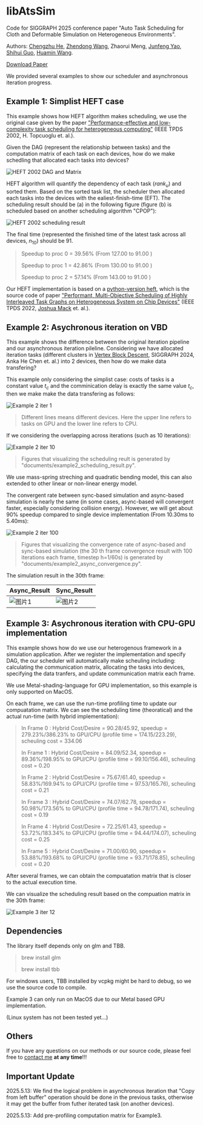 # libAtsSim

Code for SIGGRAPH 2025 conference paper "Auto Task Scheduling for Cloth and Deformable Simulation on Heterogeneous Environments".

Authors: [Chengzhu He](https://chengzhuuwu.github.io/), [Zhendong Wang](https://wangzhendong619.github.io/), Zhaorui Meng, [Junfeng Yao](https://cdmc.xmu.edu.cn/), [Shihui Guo](https://www.humanplus.xyz/), [Huamin Wang](https://wanghmin.github.io/).

[Download Paper](https://chengzhuuwu.github.io/files/ats_camera_ready.pdf)

<!-- <video src="movie.mp4.mp4" controls="controls" width="500" height="300"></video> -->

We provided several examples to show our scheduler and asynchronous iteration progress.

## Example 1: Simplist HEFT case

This example shows how HEFT algorithm makes scheduling, we use the original case given by the paper ["Performance-effective and low-complexity task scheduling for heterogeneous computing"](https://ieeexplore.ieee.org/document/993206) (IEEE TPDS 2002, H. Topcuoglu et. al.).

Given the DAG (represent the relationship between tasks) and the computation matrix of each task on each devices, how do we make schedling that allocated each tasks into devices?

![HEFT 2002 DAG and Matrix](documents/example1_dag_input.png)

HEFT algorithm will quantify the dependency of each task ($rank_u$) and sorted them. Based on the sorted task list, the scheduler then allocated each tasks into the devices with the ealiest-finish-time (EFT). The scheduling result should be (a) in the following figure (figure (b) is scheduled based on another scheduling algorithm "CPOP"): 

![HEFT 2002 scheduling result](documents/example1_scheduling_result.png)

The final time (represented the finished time of the latest task across all devices, $n_{10}$) should be 91.

> Speedup to proc 0 = 39.56% (From 127.00 to 91.00 ) 
>
> Speedup to proc 1 = 42.86% (From 130.00 to 91.00 ) 
>
> Speedup to proc 2 = 57.14% (From 143.00 to 91.00 )

Our HEFT implementation is based on a [python-version heft](https://github.com/mackncheesiest/heft), which is the source code of paper ["Performant, Multi-Objective Scheduling of Highly Interleaved Task Graphs on Heterogeneous System on Chip Devices"](https://ieeexplore.ieee.org/document/9653796) (IEEE TPDS 2022, [Joshua Mack](https://github.com/mackncheesiest/) et. al.).

## Example 2: Asychronous iteration on VBD

This example shows the difference between the original iteration pipeline and our asynchronous iteration pileline. Considering we have allocated iteration tasks (different clusters in [Vertex Block Descent](https://ankachan.github.io/Projects/VertexBlockDescent/index.html), SIGGRAPH 2024, Anka He Chen et. al.) into 2 devices, then how do we make data transfering? 

This example only considering the simplist case: costs of tasks is a constant value $t_c$ and the comminication delay is exactly the same value $t_c$, then we make make the data transfering as follows:

![Example 2 iter 1](documents/example2_iter_1_schedule.png)

> Different lines means different devices. Here the upper line refers to tasks on GPU and the lower line refers to CPU.

If we considering the overlapping across iterations (such as 10 iterations):

![Example 2 iter 10](documents/example2_iter_10_schedule.png)

> Figures that visualizing the scheduling reult is generated by "documents/example2_scheduling_result.py".

We use mass-spring streching and quadratic bending model, this can also extended to other linear or non-linear energy model.

The convergent rate between sync-based simulation and async-based simulation is nearly the same (in some cases, async-based will convergent faster, especially considering collision energy). However, we will get about 90% speedup compared to single device implementation (From 10.30ms to 5.40ms):

![Example 2 iter 100](documents/example2_iter_100_convergence.png)

> Figures that visualizing the convergence rate of async-based and sync-based simulation (the 30 th frame convergence result with 100 iterations each frame, timestep h=1/60s) is generated by "documents/example2_async_convergence.py".

The simulation result in the 30th frame:

| Async_Result | Sync_Result |
|--------------|-------------|
| ![图片1](documents/example2_simulation_async.png) | ![图片2](documents/example2_simulation_sync.png) |

## Example 3: Asychronous iteration with CPU-GPU implementation

This example shows how do we use our heterogenous framework in a simulation application. After we register the implementation and specify DAG, the our scheduler will automatically make scheuling including: calculating the communication matrix, allocating the tasks into devices, specifying the data tranfers, and update communication matrix each frame.

We use Metal-shading-language for GPU implementation, so this example is only supported on MacOS.

On each frame, we can use the run-time profiling time to update our compuatation matrix. We can see the scheduling time (theoratical) and the actual run-time (with hybrid implementation): 

>   In Frame  0 : Hybrid Cost/Desire = 90.28/45.92, speedup = 279.23%/386.23% to GPU/CPU (profile time = 174.15/223.29), scheuling cost = 334.06
>
>   In Frame  1 : Hybrid Cost/Desire = 84.09/52.34, speedup = 89.36%/198.95% to GPU/CPU (profile time = 99.10/156.46), scheuling cost = 0.20
>
>   In Frame  2 : Hybrid Cost/Desire = 75.67/61.40, speedup = 58.83%/169.94% to GPU/CPU (profile time = 97.53/165.76), scheuling cost = 0.21
>
>   In Frame  3 : Hybrid Cost/Desire = 74.07/62.78, speedup = 50.98%/173.56% to GPU/CPU (profile time = 94.78/171.74), scheuling cost = 0.19
>
>   In Frame  4 : Hybrid Cost/Desire = 72.25/61.43, speedup = 53.72%/183.34% to GPU/CPU (profile time = 94.44/174.07), scheuling cost = 0.25
>
>   In Frame  5 : Hybrid Cost/Desire = 71.00/60.90, speedup = 53.88%/193.68% to GPU/CPU (profile time = 93.71/178.85), scheuling cost = 0.20

After several frames, we can obtain the compuatation matrix that is closer to the actual execution time.

We can visualize the scheduling result based on the compuation matrix in the 30th frame:

![Example 3 iter 12](documents/example3_iter_12_schedule.png)



<!-- Most of the code is tested, except for `LaunchModeHetero`, we are working hard to fix the inequal result compared to sequecial implementation.

We make scheduling each frame to fit the dynamic overhead caused by collisions (Although we do not add collision in this example... might comming soooooon)  -->


## Dependencies

The library itself depends only on glm and TBB. 

> brew install glm
>
> brew install tbb

For windows users, TBB installed by vcpkg might be hard to debug, so we use the source code to compile. 

Example 3 can only run on MacOS due to our Metal based GPU implementation.

(Linux system has not been tested yet...)

## Others

If you have any questions on our methods or our source code, please feel free to [contact me](https://chengzhuuwu.github.io/) **at any time**!!!

## Important Update

2025.5.13: We find the logical problem in asynchronous iteration that "Copy from left buffer" operation should be done in the previous tasks, otherwise it may get the buffer from futher iterated task (on another devices).

2025.5.13: Add pre-profiling computation matrix for Example3.

